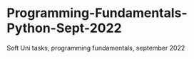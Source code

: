 # Programming-Fundamentals-Python-Sept-2022
Soft Uni tasks, programming fundamentals, september 2022

